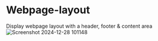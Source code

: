 # Webpage-layout
Display webpage layout with a header, footer &amp; content area
![Screenshot 2024-12-28 101148](https://github.com/user-attachments/assets/6c44d944-d01b-497e-96d5-445e0f708e30)

